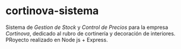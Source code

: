 # cortinova-sistema

Sistema de *Gestion de Stock* y *Control de Precios* para la empresa *Cortinova*, dedicado al rubro de cortinería y decoración de interiores. 
PRoyecto realizado en Node js + Express. 
